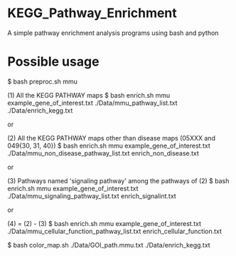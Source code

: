 # KEGG_Pathway_Enrichment
A simple pathway enrichment analysis programs using bash and python

# Possible usage

$ bash preproc.sh mmu 

(1) All the KEGG PATHWAY maps
$ bash enrich.sh mmu example_gene_of_interest.txt ./Data/mmu_pathway_list.txt ./Data/enrich_kegg.txt

or 

(2) All the KEGG PATHWAY maps other than disease maps (05XXX and 049{30, 31, 40})
$ bash enrich.sh mmu example_gene_of_interest.txt  ./Data/mmu_non_disease_pathway_list.txt enrich_non_disease.txt

or

(3) Pathways named 'signaling pathway' among the pathways of (2)
$ bash enrich.sh mmu example_gene_of_interest.txt ./Data/mmu_signaling_pathway_list.txt enrich_signalint.txt

or

(4) = (2) - (3)
$ bash enrich.sh mmu example_gene_of_interest.txt ./Data/mmu_cellular_function_pathway_list.txt enrich_cellular_function.txt

$ bash color_map.sh ./Data/GOI_path.mmu.txt ./Data/enrich_kegg.txt
